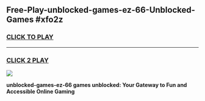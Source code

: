 
## Free-Play-unblocked-games-ez-66-Unblocked-Games #xfo2z
<h3>
<a href="https://news.freeplayer.one?title=unblocked-games-ez-66&ref=8M">CLICK TO PLAY</a></h3>
<hr>

<h3>
<a href="https://news.freeplayer.one?title=unblocked-games-ez-66&ref=8M">CLICK 2 PLAY</a>
  
</h3>

<a href="https://news.freeplayer.one?title=unblocked-games-ez-66&ref=8M"><img src="https://clearcache.store/games.png"></a>


**unblocked-games-ez-66 games unblocked: Your Gateway to Fun and Accessible Online Gaming**
